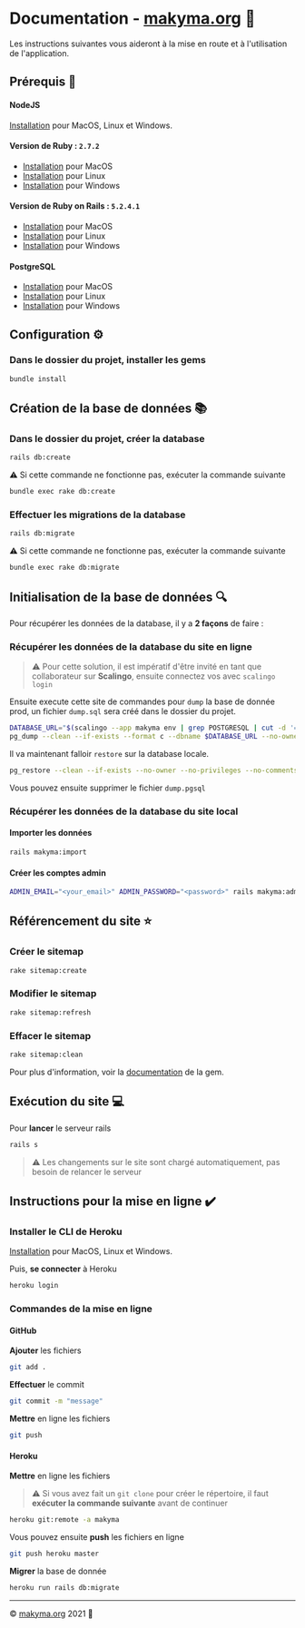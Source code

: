 # Documentation - **[makyma.org](http://www.makyma.org)** 🌊

Les instructions suivantes vous aideront à la mise en route et à l'utilisation de l'application.

## Prérequis 🔧

#### NodeJS

[Installation](https://nodejs.org/en/download/) pour MacOS, Linux et Windows.

#### Version de Ruby : `2.7.2`

* [Installation](https://github.com/lewagon/setup/blob/master/macOS.md) pour MacOS
* [Installation](https://github.com/lewagon/setup/blob/master/UBUNTU.md) pour Linux
* [Installation](https://github.com/lewagon/setup/blob/master/WINDOWS.md) pour Windows

#### Version de Ruby on Rails : `5.2.4.1`

* [Installation](https://www.synbioz.com/blog/tech/installer-ruby-on-rails-sur-mac) pour MacOS
* [Installation](https://doc.ubuntu-fr.org/rubyonrails) pour Linux
* [Installation](https://gorails.com/setup/windows/10) pour Windows

#### PostgreSQL

* [Installation](https://postgresapp.com/downloads.html) pour MacOS
* [Installation](https://doc.ubuntu-fr.org/postgresql) pour Linux
* [Installation](https://www.postgresql.org/download/windows/) pour Windows

## Configuration ⚙️

### Dans le dossier du projet, installer les gems

```bash
bundle install
```

## Création de la base de données 📚

### Dans le dossier du projet, **créer** la database

```bash
rails db:create
```

⚠️ Si cette commande ne fonctionne pas, exécuter la commande suivante

```bash
bundle exec rake db:create
```

### Effectuer **les migrations** de la database

```bash
rails db:migrate
```

⚠️ Si cette commande ne fonctionne pas, exécuter la commande suivante

```bash
bundle exec rake db:migrate
```

## Initialisation de la base de données 🔍

Pour récupérer les données de la database, il y a **2 façons** de faire :

### Récupérer les données de la database du site en ligne

> ⚠️ Pour cette solution, il est impératif d'être invité en tant que collaborateur sur **Scalingo**, ensuite connectez vos avec `scalingo login`

Ensuite execute cette site de commandes pour `dump` la base de donnée prod, un fichier `dump.sql` sera créé dans le dossier du projet.
```bash
DATABASE_URL="$(scalingo --app makyma env | grep POSTGRESQL | cut -d '=' -f2- | sed -n 2p)"
pg_dump --clean --if-exists --format c --dbname $DATABASE_URL --no-owner --no-privileges --no-comments --exclude-schema 'information_schema' --exclude-schema '^pg_*' --file dump.pgsql
```

Il va maintenant falloir `restore` sur la database locale.
```bash
pg_restore --clean --if-exists --no-owner --no-privileges --no-comments --dbname <URL_DE_VOTRE_DB_LOCAL> dump.pgsql
```

Vous pouvez ensuite supprimer le fichier `dump.pgsql`

### Récupérer les données de la database du site local

#### Importer les données

```bash
rails makyma:import
```

#### Créer les comptes admin

```bash
ADMIN_EMAIL="<your_email>" ADMIN_PASSWORD="<password>" rails makyma:admin
```

## Référencement du site ⭐

### Créer le sitemap

```bash
rake sitemap:create
```

### Modifier le sitemap

```bash
rake sitemap:refresh
```

### Effacer le sitemap

```bash
rake sitemap:clean
```

Pour plus d'information, voir la [documentation](https://github.com/kjvarga/sitemap_generator) de la gem.

## Exécution du site 💻

Pour **lancer** le serveur rails

```bash
rails s
```

> ⚠️ Les changements sur le site sont chargé automatiquement, pas besoin de relancer le serveur

## Instructions pour la mise en ligne ✔️

### Installer le CLI de Heroku

[Installation](https://devcenter.heroku.com/articles/heroku-cli) pour MacOS, Linux et Windows.

Puis, **se connecter** à Heroku

```bash
heroku login
```

### Commandes de la mise en ligne

#### GitHub

**Ajouter** les fichiers

```bash
git add .
```

**Effectuer** le commit

```bash
git commit -m "message"
```

**Mettre** en ligne les fichiers

```bash
git push
```

#### Heroku

**Mettre** en ligne les fichiers

> ⚠️ Si vous avez fait un `git clone` pour créer le répertoire, il faut **exécuter la commande suivante** avant de continuer

```bash
heroku git:remote -a makyma
```

Vous pouvez ensuite **push** les fichiers en ligne

```bash
git push heroku master
```

**Migrer** la base de donnée

```bash
heroku run rails db:migrate
```

---

© [makyma.org](http://www.makyma.org) 2021 🧡
